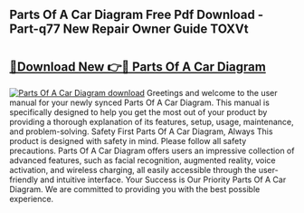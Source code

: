 ## Parts Of A Car Diagram Free Pdf Download - Part-q77 New Repair Owner Guide TOXVt

# <h2><a href="http://dfttmh.blite.top/?on=Parts+Of+A+Car+Diagram">🔗Download New 👉🔴 Parts Of A Car Diagram</a></h2>

[![Parts Of A Car Diagram download](https://i.imgur.com/lujVjoI.png)](http://dfttmh.blite.top/?on=Parts+Of+A+Car+Diagram)
Greetings and welcome to the user manual for your newly synced Parts Of A Car Diagram. This manual is specifically designed to help you get the most out of your product by providing a thorough explanation of its features, setup, usage, maintenance, and problem-solving. Safety First Parts Of A Car Diagram, Always This product is designed with safety in mind. Please follow all safety precautions. Parts Of A Car Diagram offers users an impressive collection of advanced features, such as facial recognition, augmented reality, voice activation, and wireless charging, all easily accessible through the user-friendly and intuitive interface. Your Success is Our Priority Parts Of A Car Diagram. We are committed to providing you with the best possible experience.
